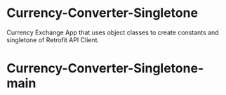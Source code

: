 # Currency-Converter-Singletone
 Currency Exchange App that uses object classes to create constants and singletone of Retrofit API Client.
# Currency-Converter-Singletone-main
